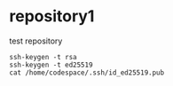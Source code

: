 # repository1
test repository

```
ssh-keygen -t rsa
ssh-keygen -t ed25519
cat /home/codespace/.ssh/id_ed25519.pub
```